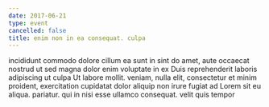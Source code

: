 ```yaml
---
date: 2017-06-21
type: event
cancelled: false
title: enim non in ea consequat. culpa
---
```

incididunt commodo dolore cillum ea sunt in sint do amet, aute occaecat nostrud ut sed magna dolor enim voluptate in ex Duis reprehenderit laboris adipiscing ut culpa Ut labore mollit. veniam, nulla elit, consectetur et minim proident, exercitation cupidatat dolor aliquip non irure fugiat ad Lorem sit eu aliqua. pariatur. qui in nisi esse ullamco consequat. velit quis tempor